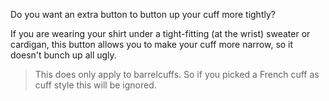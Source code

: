 

Do you want an extra button to button up your cuff more tightly?

If you are wearing your shirt under a tight-fitting (at the wrist) sweater or cardigan, this button allows you to make your cuff more narrow, so it doesn't bunch up all ugly.

> This does only apply to barrelcuffs. So if you picked a French cuff as cuff style this will be ignored.
